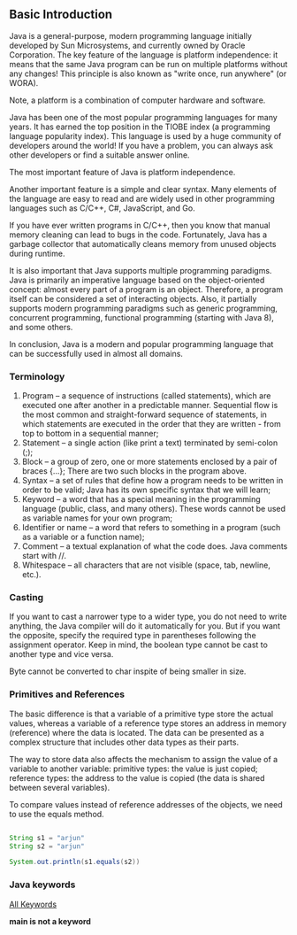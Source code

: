 ## Basic Introduction

Java is a general-purpose, modern programming language initially developed by Sun Microsystems, and currently owned by Oracle Corporation. The key feature of the language is platform independence: it means that the same Java program can be run on multiple platforms without any changes! This principle is also known as "write once, run anywhere" (or WORA).

Note, a platform is a combination of computer hardware and software.

Java has been one of the most popular programming languages for many years. It has earned the top position in the TIOBE index (a programming language popularity index). This language is used by a huge community of developers around the world! If you have a problem, you can always ask other developers or find a suitable answer online.

The most important feature of Java is platform independence.

Another important feature is a simple and clear syntax. Many elements of the language are easy to read and are widely used in other programming languages such as C/C++, C#, JavaScript, and Go.

If you have ever written programs in C/C++, then you know that manual memory cleaning can lead to bugs in the code. Fortunately, Java has a garbage collector that automatically cleans memory from unused objects during runtime.

It is also important that Java supports multiple programming paradigms. Java is primarily an imperative language based on the object-oriented concept: almost every part of a program is an object. Therefore, a program itself can be considered a set of interacting objects. Also, it partially supports modern programming paradigms such as generic programming, concurrent programming, functional programming (starting with Java 8), and some others.

In conclusion, Java is a modern and popular programming language that can be successfully used in almost all domains.

### Terminology

1. Program – a sequence of instructions (called statements), which are executed one after another in a predictable manner. Sequential flow is the most common and straight-forward sequence of statements, in which statements are executed in the order that they are written - from top to bottom in a sequential manner;
2. Statement – a single action (like print a text) terminated by semi-colon (;);
3. Block – a group of zero, one or more statements enclosed by a pair of braces {...}; There are two such blocks in the program above.
4. Syntax – a set of rules that define how a program needs to be written in order to be valid; Java has its own specific syntax that we will learn;
5. Keyword – a word that has a special meaning in the programming language (public, class, and many others). These words cannot be used as variable names for your own program;
6. Identifier or name – a word that refers to something in a program (such as a variable or a function name);
7. Comment – a textual explanation of what the code does. Java comments start with //.
8. Whitespace – all characters that are not visible (space, tab, newline, etc.).

### Casting

If you want to cast a narrower type to a wider type, you do not need to write anything, the Java compiler will do it automatically for you. But if you want the opposite, specify the required type in parentheses following the assignment operator. Keep in mind, the boolean type cannot be cast to another type and vice versa.

Byte cannot be converted to char inspite of being smaller in size.

### Primitives and References

The basic difference is that a variable of a primitive type store the actual values, whereas a variable of a reference type stores an address in memory (reference) where the data is located. The data can be presented as a complex structure that includes other data types as their parts.

The way to store data also affects the mechanism to assign the value of a variable to another variable:
primitive types: the value is just copied;
reference types: the address to the value is copied (the data is shared between several variables).

To compare values instead of reference addresses of the objects, we need to use the equals method.

```java

String s1 = "arjun"
String s2 = "arjun"

System.out.println(s1.equals(s2))
```

### Java keywords

[All Keywords](https://en.wikipedia.org/wiki/List_of_Java_keywords)

**main is not a keyword**
